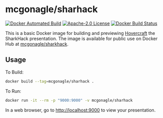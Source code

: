 # mcgonagle/sharhack

[![Docker Automated Build](https://img.shields.io/docker/automated/mcgonagle/sharkhack.svg?style=flat-square)](https://hub.docker.com/r/mcgonagle/sharkhack/) [![Apache-2.0 License](https://img.shields.io/github/license/mcgonagle/sharkhack.svg?style=flat-square)](https://github.com/mcgonagle/sharkhack/blob/master/LICENSE) [![Docker Build Status](https://img.shields.io/docker/build/mcgonagle/sharkhack.svg?style=flat-square)](https://hub.docker.com/r/mcgonagle/sharkhack/builds/)

This is a basic Docker image for building and previewing [Hovercraft](https://github.com/regebro/hovercraft) the SharkHack presentation. The image is available for public use on Docker Hub at [mcgonagle/sharkhack](https://hub.docker.com/r/mcgonagle/sharkhack/).

## Usage

To Build:
``` bash
docker build --tag=mcgonagle/sharhack .
```

To Run:
``` bash
docker run -it --rm -p "9000:9000" -v mcgonagle/sharhack
```

In a web browser, go to <http://localhost:9000> to view your presentation.


